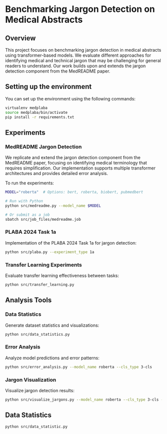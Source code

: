 # Benchmarking Jargon Detection on Medical Abstracts

## Overview
This project focuses on benchmarking jargon detection in medical abstracts using transformer-based models. We evaluate different approaches for identifying medical and technical jargon that may be challenging for general readers to understand. Our work builds upon and extends the jargon detection component from the MedREADME paper.

## Setting up the environment

You can set up the environment using the following commands:

```bash
virtualenv medplaba
source medplaba/bin/activate
pip install -r requirements.txt
```

## Experiments

### MedREADME Jargon Detection
We replicate and extend the jargon detection component from the MedREADME paper, focusing on identifying medical terminology that requires simplification. Our implementation supports multiple transformer architectures and provides detailed error analysis.

To run the experiments:
```bash
MODEL="roberta"  # Options: bert, roberta, biobert, pubmedbert

# Run with Python
python src/medreadme.py --model_name $MODEL 

# Or submit as a job
sbatch src/job_files/medreadme.job
```

### PLABA 2024 Task 1a
Implementation of the PLABA 2024 Task 1a for jargon detection:

```bash
python src/plaba.py --experiment_type 1a
```

### Transfer Learning Experiments
Evaluate transfer learning effectiveness between tasks:

```bash
python src/transfer_learning.py
```

## Analysis Tools

### Data Statistics
Generate dataset statistics and visualizations:
```bash
python src/data_statistics.py
```

### Error Analysis
Analyze model predictions and error patterns:
```bash
python src/error_analysis.py --model_name roberta --cls_type 3-cls
```

### Jargon Visualization
Visualize jargon detection results:
```bash
python src/visualize_jargons.py --model_name roberta --cls_type 3-cls --num_samples 5
```

## Data Statistics
```
python src/data_statistic.py
```









